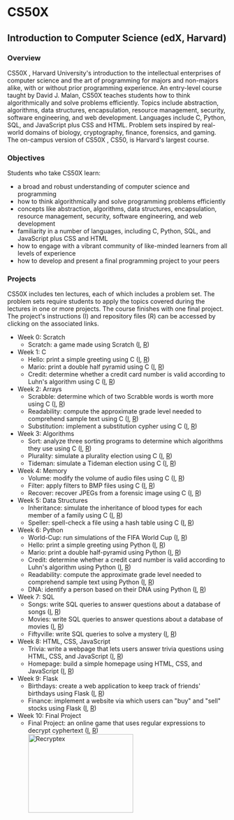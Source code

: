 # CS50X

## Introduction to Computer Science (edX, Harvard)

### Overview
CS50X , Harvard University's introduction to the intellectual enterprises of 
computer science and the art of programming for majors and non-majors alike, 
with or without prior programming experience. An entry-level course taught by 
David J. Malan, CS50X teaches students how to think algorithmically and solve 
problems efficiently. Topics include abstraction, algorithms, data structures, 
encapsulation, resource management, security, software engineering, and web 
development. Languages include C, Python, SQL, and JavaScript plus CSS and 
HTML. Problem sets inspired by real-world domains of biology, cryptography, 
finance, forensics, and gaming. The on-campus version of CS50X , CS50, is 
Harvard's largest course.

### Objectives
Students who take CS50X learn:
- a broad and robust understanding of computer science and programming
- how to think algorithmically and solve programming problems efficiently
- concepts like abstraction, algorithms, data structures, encapsulation, 
  resource management, security, software engineering, and web development
- familiarity in a number of languages, including C, Python, SQL, and 
  JavaScript plus CSS and HTML
- how to engage with a vibrant community of like-minded learners from all 
  levels of experience
- how to develop and present a final programming project to your peers

### Projects
CS50X includes ten lectures, each of which includes a problem set. The problem 
sets require students to apply the topics covered during the lectures in one or 
more projects. The course finishes with one final project. The project's 
instructions (I) and repository files (R) can be accessed by clicking on the 
associated links.

- Week 0: Scratch
  * Scratch: a game made using Scratch ([I](https://cs50.harvard.edu/x/2022/psets/0/scratch/), [R](https://github.com/kvnduff/CS50X/tree/master/pset0/scratch))
- Week 1: C
  * Hello: print a simple greeting using C ([I](https://cs50.harvard.edu/x/2022/psets/1/hello/), [R](https://github.com/kvnduff/CS50X/tree/master/pset1/hello))
  * Mario: print a double half pyramid using C ([I](https://cs50.harvard.edu/x/2022/psets/1/mario/more/), [R](https://github.com/kvnduff/CS50X/tree/master/pset1/mario))
  * Credit: determine whether a credit card number is valid according to Luhn's algorithm using C ([I](https://cs50.harvard.edu/x/2022/psets/1/credit/), [R](https://github.com/kvnduff/CS50X/tree/master/pset1/credit))
- Week 2: Arrays
  * Scrabble: determine which of two Scrabble words is worth more using C ([I](https://cs50.harvard.edu/x/2022/labs/2/), [R](https://github.com/kvnduff/CS50X/tree/master/pset2/scrabble))
  * Readability: compute the approximate grade level needed to comprehend sample text using C ([I](https://cs50.harvard.edu/x/2022/psets/2/readability/), [R](https://github.com/kvnduff/CS50X/tree/master/pset2/readability))
  * Substitution: implement a substitution cypher using C ([I](https://cs50.harvard.edu/x/2022/psets/2/substitution/), [R](https://github.com/kvnduff/CS50X/tree/master/pset2/substitution))
- Week 3: Algorithms
  * Sort: analyze three sorting programs to determine which algorithms they use using C ([I](https://cs50.harvard.edu/x/2022/labs/3/), [R](https://github.com/kvnduff/CS50X/tree/master/pset3/sort))
  * Plurality: simulate a plurality election using C ([I](https://cs50.harvard.edu/x/2022/psets/3/plurality/), [R](https://github.com/kvnduff/CS50X/tree/master/pset3/plurality))
  * Tideman: simulate a Tideman election using C ([I](https://cs50.harvard.edu/x/2022/psets/3/tideman/), [R](https://github.com/kvnduff/CS50X/tree/master/pset3/tideman))
- Week 4: Memory
  * Volume: modify the volume of audio files using C ([I](https://cs50.harvard.edu/x/2022/labs/4/), [R](https://github.com/kvnduff/CS50X/tree/master/pset4/volume))
  * Filter: apply filters to BMP files using C ([I](https://cs50.harvard.edu/x/2022/psets/4/filter/more/), [R](https://github.com/kvnduff/CS50X/tree/master/pset4/filter))
  * Recover: recover JPEGs from a forensic image using C ([I](https://cs50.harvard.edu/x/2022/psets/4/recover/), [R](https://github.com/kvnduff/CS50X/tree/master/pset4/recover))
- Week 5: Data Structures
  * Inheritance: simulate the inheritance of blood types for each member of a family using C ([I](https://cs50.harvard.edu/x/2022/labs/5/), [R](https://github.com/kvnduff/CS50X/tree/master/pset5/inheritance))
  * Speller: spell-check a file using a hash table using C ([I](https://cs50.harvard.edu/x/2022/psets/5/speller/), [R](https://github.com/kvnduff/CS50X/tree/master/pset5/speller))
- Week 6: Python
  * World-Cup: run simulations of the FIFA World Cup ([I](https://cs50.harvard.edu/x/2022/labs/6/), [R](https://github.com/kvnduff/CS50X/tree/master/pset6/world-cup))
  * Hello: print a simple greeting using Python ([I](https://cs50.harvard.edu/x/2022/psets/6/hello/), [R](https://github.com/kvnduff/CS50X/tree/master/pset6/hello))
  * Mario: print a double half-pyramid using Python ([I](https://cs50.harvard.edu/x/2022/psets/6/mario/more/), [R](https://github.com/kvnduff/CS50X/tree/master/pset6/mario))
  * Credit: determine whether a credit card number is valid according to Luhn's algorithm using Python ([I](https://cs50.harvard.edu/x/2022/psets/6/credit/), [R](https://github.com/kvnduff/CS50X/tree/master/pset6/credit))
  * Readability: compute the approximate grade level needed to comprehend sample text using Python ([I](https://cs50.harvard.edu/x/2022/psets/6/readability/), [R](https://github.com/kvnduff/CS50X/tree/master/pset6/readability))
  * DNA: identify a person based on their DNA using Python ([I](https://cs50.harvard.edu/x/2022/psets/6/dna/), [R](https://github.com/kvnduff/CS50X/tree/master/pset6/dna))
- Week 7: SQL
  * Songs: write SQL queries to answer questions about a database of songs ([I](https://cs50.harvard.edu/x/2022/labs/7/), [R](https://github.com/kvnduff/CS50X/tree/master/pset7/songs))
  * Movies: write SQL queries to answer questions about a database of movies ([I](https://cs50.harvard.edu/x/2022/psets/7/movies/), [R](https://github.com/kvnduff/CS50X/tree/master/pset7/movies))
  * Fiftyville: write SQL queries to solve a mystery ([I](https://cs50.harvard.edu/x/2022/psets/7/fiftyville/), [R](https://github.com/kvnduff/CS50X/tree/master/pset7/fiftyville))
- Week 8: HTML, CSS, JavaScript
  * Trivia: write a webpage that lets users answer trivia questions using HTML, CSS, and JavaScript ([I](https://cs50.harvard.edu/x/2022/labs/8/), [R](https://github.com/kvnduff/CS50X/tree/master/pset8/trivia))
  * Homepage: build a simple homepage using HTML, CSS, and JavaScript ([I](https://cs50.harvard.edu/x/2022/psets/8/homepage/), [R](https://github.com/kvnduff/CS50X/tree/master/pset8/homepage))
- Week 9: Flask
  * Birthdays: create a web application to keep track of friends' birthdays using Flask ([I](https://cs50.harvard.edu/x/2022/labs/9/), [R](https://github.com/kvnduff/CS50X/tree/master/pset9/birthdays))
  * Finance: implement a website via which users can "buy" and "sell" stocks using Flask ([I](https://cs50.harvard.edu/x/2022/psets/9/finance/), [R](https://github.com/kvnduff/CS50X/tree/master/pset9/finance))
- Week 10: Final Project
  * Final Project: an online game that uses regular expressions to decrypt cyphertext ([I](https://cs50.harvard.edu/x/2022/project/), [R](https://github.com/kvnduff/CS50X/tree/master/final_project))<br>
    <a href="http://www.youtube.com/watch?feature=player_embedded&v=M8JmcAFzFuo" 
    target="_blank"><img src="http://img.youtube.com/vi/M8JmcAFzFuo/0.jpg" 
    alt="Recryptex" width="240" height="180" target="_blank"/></a>
